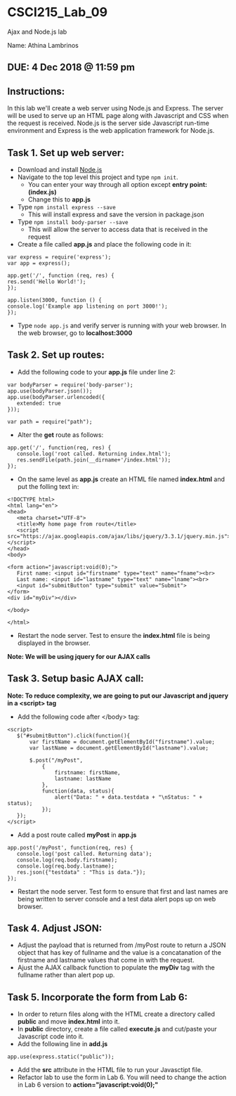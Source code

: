 # CSCI215_Lab_09
Ajax and Node.js lab

Name: Athina Lambrinos

## DUE: 4 Dec 2018 @ 11:59 pm

## Instructions:
In this lab we'll create a web server using Node.js and Express. The server will be used to serve up an HTML page along with Javascript and CSS when the request is received. Node.js is the server side Javascript run-time environment and Express is the web application framework for Node.js.  

## Task 1. Set up web server:
  * Download and install [Node.js](https://nodejs.org/en/download/)
  * Navigate to the top level this project and type `npm init`.
    * You can enter your way through all option except **entry point: (index.js)**
    * Change this to **app.js**
  * Type `npm install express --save`
    * This will install express and save the version in package.json
  * Type `npm install body-parser --save`
    * This will allow the server to access data that is received in the request
  * Create a file called **app.js** and place the following code in it:
  ````
var express = require('express');
var app = express();

app.get('/', function (req, res) {
  res.send('Hello World!');
});

app.listen(3000, function () {
  console.log('Example app listening on port 3000!');
});
````
  * Type `node app.js` and verify server is running with your web browser. In the web browser, go to **localhost:3000**
  
## Task 2. Set up routes:
 * Add the following code to your **app.js** file under line 2:
 ````
var bodyParser = require('body-parser');
app.use(bodyParser.json());
app.use(bodyParser.urlencoded({
    extended: true
}));

var path = require("path");
````
 * Alter the **get** route as follows:
 ````
 app.get('/', function(req, res) {
    console.log('root called. Returning index.html');
    res.sendFile(path.join(__dirname+'/index.html'));
});
````
 * On the same level as **app.js** create an HTML file named **index.html** and put the folling text in:
 ````
 <!DOCTYPE html>
<html lang="en">
<head>
    <meta charset="UTF-8">
    <title>My home page from route</title>
    <script src="https://ajax.googleapis.com/ajax/libs/jquery/3.3.1/jquery.min.js"></script>
</head>
<body>

<form action="javascript:void(0);">
    First name: <input id="firstname" type="text" name="fname"><br>
    Last name: <input id="lastname" type="text" name="lname"><br>
    <input id="submitButton" type="submit" value="Submit">
</form>
<div id="myDiv"></div>

</body>

</html>
````
 * Restart the node server. Test to ensure the **index.html** file is being displayed in the browser.
 
**Note: We will be using jquery for our AJAX calls**
## Task 3. Setup basic AJAX call:
**Note: To reduce complexity, we are going to put our Javascript and jquery in a \<script\> tag**
 * Add the following code after \</body\> tag:
 ````
<script>
    $("#submitButton").click(function(){
        var firstName = document.getElementById("firstname").value;
        var lastName = document.getElementById("lastname").value;

        $.post("/myPost",
            {
                firstname: firstName,
                lastname: lastName
            },
            function(data, status){
                alert("Data: " + data.testdata + "\nStatus: " + status);
            });
    });
</script>
````
 * Add a post route called **myPost** in **app.js**
 ````
 app.post('/myPost', function(req, res) {
    console.log('post called. Returning data');
    console.log(req.body.firstname);
    console.log(req.body.lastname);
    res.json({"testdata" : "This is data."});
});
````
 * Restart the node server. Test form to ensure that first and last names are being written to server console and a test data alert pops up on web browser.
 
## Task 4. Adjust JSON:
 * Adjust the payload that is returned from /myPost route to return a JSON object that has key of fullname and the value is a concatanation of the firstname and lastname values that come in with the request.
 * Ajust the AJAX callback function to populate the **myDiv** tag with the fullname rather than alert pop up.
 
 
## Task 5. Incorporate the form from Lab 6:
 * In order to return files along with the HTML create a directory called **public** and move **index.html** into it.
 * In **public** directory, create a file called **execute.js** and cut/paste your Javascript code into it.
 * Add the following line in **add.js**
 ````
 app.use(express.static("public"));
 ````
 * Add the **src** attribute in the HTML file to run your Javasctipt file.
 * Refactor lab to use the form in Lab 6. You will need to change the action in Lab 6 version to **action="javascript:void(0);"**  
